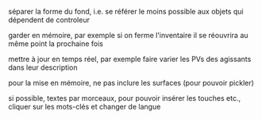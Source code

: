 séparer la forme du fond, i.e. se référer le moins possible aux objets qui dépendent de controleur

garder en mémoire, par exemple si on ferme l'inventaire il se réouvrira au même point la prochaine fois

mettre à jour en temps réel, par exemple faire varier les PVs des agissants dans leur description

pour la mise en mémoire, ne pas inclure les surfaces (pour pouvoir pickler)

si possible, textes par morceaux, pour pouvoir insérer les touches etc., cliquer sur les mots-clés et changer de langue

